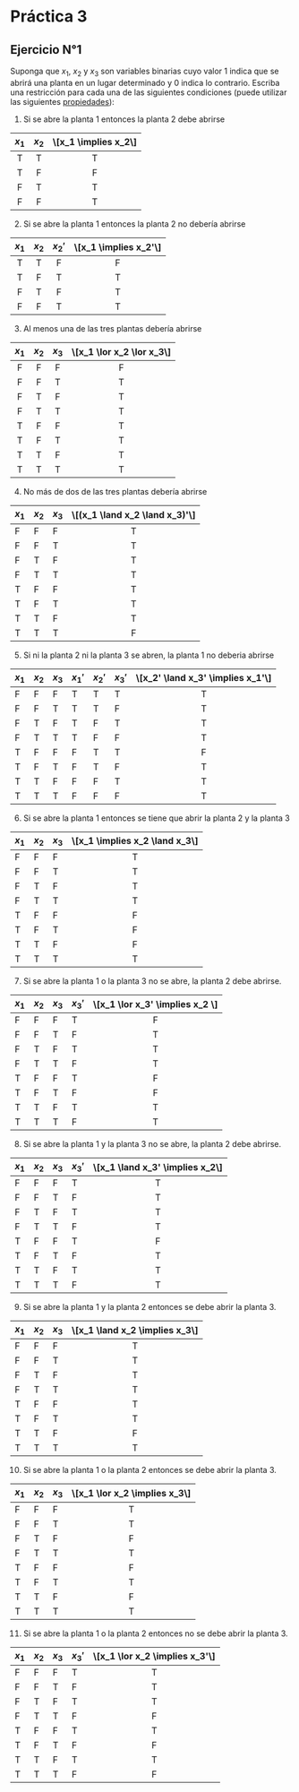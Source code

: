 # Práctica 3
## Ejercicio N°1
Suponga que $x_1$, $x_2$ y $x_3$ son variables binarias cuyo valor 1 indica que se abrirá una planta en un lugar determinado y 0 indica lo contrario. Escriba una restricción para cada una de las siguientes condiciones (puede utilizar las siguientes [propiedades][1]):

1. Si se abre la planta 1 entonces la planta 2 debe abrirse

|$x_1$|$x_2$| \\[x_1 \implies x_2\\] |
|:---:|:---:|:---:|
|T|T|T|
|T|F|F|
|F|T|T|
|F|F|T|

2. Si se abre la planta 1 entonces la planta 2 no debería abrirse

|$x_1$|$x_2$| $x_2'$ |\\[x_1 \implies x_2'\\]|
|:---:|:---:|:---:|:---:|
|T|T|F|F|
|T|F|T|T|
|F|T|F|T|
|F|F|T|T|

3. Al menos una de las tres plantas debería abrirse

|$x_1$|$x_2$|$x_3$|\\[x_1 \lor x_2 \lor x_3\\]|
|:---:|:---:|:---:|:-------------------------:|
|F|F|F|F|
|F|F|T|T|
|F|T|F|T|
|F|T|T|T|
|T|F|F|T|
|T|F|T|T|
|T|T|F|T|
|T|T|T|T|

4. No más de dos de las tres plantas debería abrirse

|$x_1$|$x_2$| $x_3$ |\\[(x_1 \land x_2 \land x_3)'\\] |
|---|---|---|:---:|
|F|F|F|T|
|F|F|T|T|
|F|T|F|T|
|F|T|T|T|
|T|F|F|T|
|T|F|T|T|
|T|T|F|T|
|T|T|T|F|

5. Si ni la planta 2 ni la planta 3 se abren, la planta 1 no deberia abrirse

|$x_1$|$x_2$|$x_3$|$x_1'$|$x_2'$|$x_3'$|\\[x_2' \land x_3' \implies x_1'\\]|
|---|---|---|---|---|---|:---:|
|F|F|F|T|T|T|T|
|F|F|T|T|T|F|T|
|F|T|F|T|F|T|T|
|F|T|T|T|F|F|T|
|T|F|F|F|T|T|F|
|T|F|T|F|T|F|T|
|T|T|F|F|F|T|T|
|T|T|T|F|F|F|T|

6. Si se abre la planta 1 entonces se tiene que abrir la planta 2 y la planta 3

|$x_1$|$x_2$|$x_3$|\\[x_1 \implies x_2 \land x_3\\]|
|---|---|---|:---:|
|F|F|F|T|
|F|F|T|T|
|F|T|F|T|
|F|T|T|T|
|T|F|F|F|
|T|F|T|F|
|T|T|F|F|
|T|T|T|T|

7. Si se abre la planta 1 o la planta 3 no se abre, la planta 2 debe abrirse.

|$x_1$|$x_2$|$x_3$|$x_3'$|\\[x_1 \lor x_3' \implies x_2 \\]|
|---|---|---|---|:---:|
|F|F|F|T|F|
|F|F|T|F|T|
|F|T|F|T|T|
|F|T|T|F|T|
|T|F|F|T|F|
|T|F|T|F|F|
|T|T|F|T|T|
|T|T|T|F|T|

8. Si se abre la planta 1 y la planta 3 no se abre, la planta 2 debe abrirse.

|$x_1$|$x_2$|$x_3$|$x_3'$|\\[x_1 \land x_3' \implies x_2\\]|
|-----|-----|-----|------|:-------------------------------:|
|F|F|F|T|T|
|F|F|T|F|T|
|F|T|F|T|T|
|F|T|T|F|T|
|T|F|F|T|F|
|T|F|T|F|T|
|T|T|F|T|T|
|T|T|T|F|T|

9. Si se abre la planta 1 y la planta 2 entonces se debe abrir la planta 3.

|$x_1$|$x_2$|$x_3$|\\[x_1 \land x_2 \implies x_3\\]|
|-----|-----|-----|:------------------------------:|
|F|F|F|T|
|F|F|T|T|
|F|T|F|T|
|F|T|T|T|
|T|F|F|T|
|T|F|T|T|
|T|T|F|F|
|T|T|T|T|

10. Si se abre la planta 1 o la planta 2 entonces se debe abrir la planta 3.

|$x_1$|$x_2$|$x_3$|\\[x_1 \lor x_2 \implies x_3\\]|
|-----|-----|-----|:------------------------------:|
|F|F|F|T|
|F|F|T|T|
|F|T|F|F|
|F|T|T|T|
|T|F|F|F|
|T|F|T|T|
|T|T|F|F|
|T|T|T|T|

11. Si se abre la planta 1 o la planta 2 entonces no se debe abrir la planta 3.

|$x_1$|$x_2$|$x_3$|$x_3'$|\\[x_1 \lor x_2 \implies x_3'\\]|
|-----|-----|-----|------|:-----------------------------:|
|F|F|F|T|T|
|F|F|T|F|T|
|F|T|F|T|T|
|F|T|T|F|F|
|T|F|F|T|T|
|T|F|T|F|F|
|T|T|F|T|T|
|T|T|T|F|F|

[1]: https://es.wikipedia.org/wiki/L%C3%B3gica_proposicional#Formas_de_argumentos_b%C3%A1sicas_y_derivadas